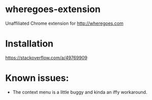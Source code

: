 # wheregoes-extension
Unaffiliated Chrome extension for http://wheregoes.com

# Installation
https://stackoverflow.com/a/49769909

# Known issues:
- The context menu is a little buggy and kinda an iffy workaround.
